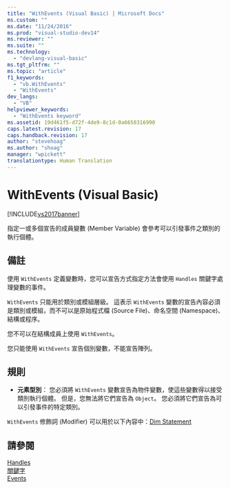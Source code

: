 ```yaml
---
title: "WithEvents (Visual Basic) | Microsoft Docs"
ms.custom: ""
ms.date: "11/24/2016"
ms.prod: "visual-studio-dev14"
ms.reviewer: ""
ms.suite: ""
ms.technology: 
  - "devlang-visual-basic"
ms.tgt_pltfrm: ""
ms.topic: "article"
f1_keywords: 
  - "vb.WithEvents"
  - "WithEvents"
dev_langs: 
  - "VB"
helpviewer_keywords: 
  - "WithEvents keyword"
ms.assetid: 19d461f5-d72f-4de9-8c1d-0a6650316990
caps.latest.revision: 17
caps.handback.revision: 17
author: "stevehoag"
ms.author: "shoag"
manager: "wpickett"
translationtype: Human Translation
---
```

# WithEvents (Visual Basic)
[!INCLUDE[vs2017banner](../../../csharp/includes/vs2017banner.md)]

指定一或多個宣告的成員變數 \(Member Variable\) 會參考可以引發事件之類別的執行個體。  
  
## 備註  
 使用 `WithEvents` 定義變數時，您可以宣告方式指定方法會使用 `Handles` 關鍵字處理變數的事件。  
  
 `WithEvents` 只能用於類別或模組層級。  這表示 `WithEvents` 變數的宣告內容必須是類別或模組，而不可以是原始程式檔 \(Source File\)、命名空間 \(Namespace\)、結構或程序。  
  
 您不可以在結構成員上使用 `WithEvents`。  
  
 您只能使用 `WithEvents` 宣告個別變數，不能宣告陣列。  
  
## 規則  
  
-   **元素型別**： 您必須將 `WithEvents` 變數宣告為物件變數，使這些變數得以接受類別執行個體。  但是，您無法將它們宣告為 `Object`。  您必須將它們宣告為可以引發事件的特定類別。  
  
 `WithEvents` 修飾詞 \(Modifier\) 可以用於以下內容中：[Dim Statement](../../../visual-basic/language-reference/statements/dim-statement.md)  
  
## 請參閱  
 [Handles](../../../visual-basic/language-reference/statements/handles-clause.md)   
 [關鍵字](../../../visual-basic/language-reference/keywords/index.md)   
 [Events](../../../visual-basic/programming-guide/language-features/events/events.md)